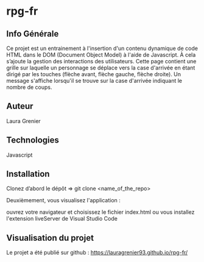 ﻿# rpg-fr
## Info Générale
Ce projet est un entrainement à l'insertion d'un contenu dynamique de code HTML dans le DOM (Document Object Model) à l'aide de Javascript. À cela s’ajoute la gestion des interactions des utilisateurs. Cette page contient une grille sur laquelle un personnage se déplace vers la case d'arrivée en étant dirigé par les touches (flèche avant, flèche gauche, flèche droite). Un message s'affiche lorsqu'il se trouve sur la case d'arrivée indiquant le nombre de coups.

## Auteur
Laura Grenier

## Technologies
Javascript

## Installation
Clonez d’abord le dépôt => git clone <name_of_the_repo>

Deuxièmement, vous visualisez l'application :

ouvrez votre navigateur et choisissez le fichier index.html
ou vous installez l'extension liveServer de Visual Studio Code

## Visualisation du projet
Le projet a été publié sur github : https://lauragrenier93.github.io/rpg-fr/

